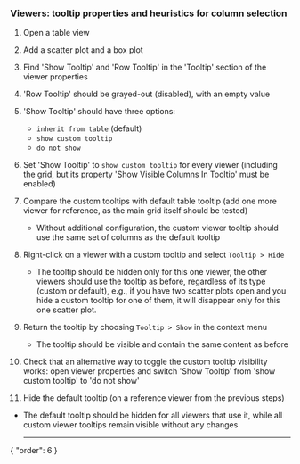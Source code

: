 ### Viewers: tooltip properties and heuristics for column selection

1. Open a table view
2. Add a scatter plot and a box plot
3. Find 'Show Tooltip' and 'Row Tooltip' in the 'Tooltip' section of the viewer properties
4. 'Row Tooltip' should be grayed-out (disabled), with an empty value
5. 'Show Tooltip' should have three options:
   - `inherit from table` (default)
   - `show custom tooltip`
   - `do not show`
6. Set 'Show Tooltip' to `show custom tooltip` for every viewer (including the grid, but its property 'Show Visible Columns In Tooltip' must be enabled)
7. Compare the custom tooltips with default table tooltip (add one more viewer for reference, as the main grid itself should be tested)
   - Without additional configuration, the custom viewer tooltip should use the same set of columns as the default tooltip

8. Right-click on a viewer with a custom tooltip and select `Tooltip > Hide`
   - The tooltip should be hidden only for this one viewer, the other viewers should use the tooltip as before, regardless of its type (custom or  default), e.g., if you have two scatter plots open and you hide a custom tooltip for one of them, it will disappear only for this one scatter plot.
9. Return the tooltip by choosing `Tooltip > Show` in the context menu
   - The tooltip should be visible and contain the same content as before
10. Check that an alternative way to toggle the custom tooltip visibility works:
   open viewer properties and switch 'Show Tooltip' from 'show custom tooltip' to 'do not show'
11. Hide the default tooltip (on a reference viewer from the previous steps)
   - The default tooltip should be hidden for all viewers that use it, while all custom viewer tooltips remain visible without any changes

      ---
{
  "order": 6
}
